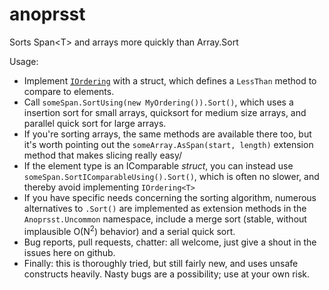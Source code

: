# anoprsst
Sorts Span&lt;T> and arrays more quickly than Array.Sort

Usage:

 - Implement [`IOrdering`](https://github.com/EamonNerbonne/anoprsst/blob/4c77b32169606074840a37024bd7fbd46ea62055/src/Anorpsst/OrderedAlgorithms.cs#L8)
with a struct, which defines a `LessThan` method to compare to elements.
 - Call `someSpan.SortUsing(new MyOrdering()).Sort()`, which uses a insertion sort for small arrays, quicksort for medium size arrays, and parallel quick sort for large arrays.
 - If you're sorting arrays, the same methods are available there too, but it's worth pointing out the `someArray.AsSpan(start, length)` extension method that makes
   slicing really easy/
 - If the element type is an IComparable *struct*, you can instead use `someSpan.SortIComparableUsing().Sort()`, which is often no slower, and thereby avoid implementing `IOrdering<T>`
 - If you have specific needs concerning the sorting algorithm, numerous alternatives to `.Sort()` are implemented as extension 
   methods in the `Anoprsst.Uncommon` namespace, include a merge sort (stable, without implausible O(N<sup>2</sup>) behavior) and a serial quick sort.
 - Bug reports, pull requests, chatter: all welcome, just give a shout in the issues here on github.
 - Finally: this is thoroughly tried, but still fairly new, and uses unsafe constructs heavily. Nasty bugs are a possibility; use at your own risk.
 
 
